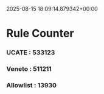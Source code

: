 2025-08-15 18:09:14.879342+00:00
# Rule Counter 
 ### UCATE : 533123

 ### Veneto : 511211

 ### Allowlist : 13930